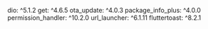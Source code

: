   dio: ^5.1.2
  get: ^4.6.5
  ota_update: ^4.0.3
  package_info_plus: ^4.0.0
  permission_handler: ^10.2.0
  url_launcher: ^6.1.11
  fluttertoast: ^8.2.1
